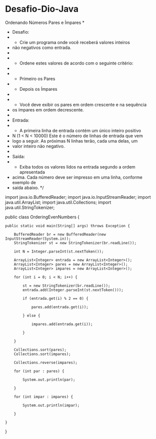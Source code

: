 # Desafio-Dio-Java

Ordenando Números Pares e Ímpares
 *
 * Desafio:
 * - Crie um programa onde você receberá valores inteiros 
 * não negativos como entrada.
 * 
 * - Ordene estes valores de acordo com o seguinte critério:
 * 
 * - Primeiro os Pares
 * - Depois os Ímpares
 * 
 * - Você deve exibir os pares em ordem crescente e na sequência 
 * os ímpares em ordem decrescente.
 * 
 * Entrada:
 * - A primeira linha de entrada contém um único inteiro positivo 
 * N (1 < N < 10000) Este é o número de linhas de entrada que vem 
 * logo a seguir. As próximas N linhas terão, cada uma delas, um 
 * valor inteiro não negativo.
 * 
 * Saída:
 * - Exiba todos os valores lidos na entrada segundo a ordem apresentada 
 * acima. Cada número deve ser impresso em uma linha, conforme exemplo de 
 * saída abaixo.
 */

import java.io.BufferedReader;
import java.io.InputStreamReader;
import java.util.ArrayList;
import java.util.Collections;
import java.util.StringTokenizer;

public class OrderingEvenNumbers {

    public static void main(String[] args) throws Exception {
        
        BufferedReader br = new BufferedReader(new InputStreamReader(System.in));
        StringTokenizer st = new StringTokenizer(br.readLine());        
        
        int N = Integer.parseInt(st.nextToken());
                    
        ArrayList<Integer> entrada = new ArrayList<Integer>();
        ArrayList<Integer> pares = new ArrayList<Integer>();
        ArrayList<Integer> impares = new ArrayList<Integer>();

        for (int i = 0; i < N; i++) {
            
            st = new StringTokenizer(br.readLine());
            entrada.add(Integer.parseInt(st.nextToken()));
            
            if (entrada.get(i) % 2 == 0) {
                
                pares.add(entrada.get(i));
            
            } else {
               
                impares.add(entrada.get(i));
            
            }
        
        }
        
        Collections.sort(pares);    
        Collections.sort(impares);        

        Collections.reverse(impares);

        for (int par : pares) {
        
            System.out.println(par);
        
        }
        
        for (int impar : impares) {
            
            System.out.println(impar);
        
        }

    }

}
